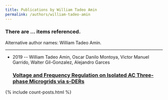 ```yaml
---
title: Publications by William Tadeo Amin
permalink: /authors/william-tadeo-amin
---
```


<h3 id="number-posts">There are ... items referenced.</h3>
<p id='info-authors'>Alternative author names: William Tadeo Amin.</p>
<hr />
<ul class="post-list">
<li><span class='post-meta'>2019 -- William Tadeo Amin, Oscar Danilo Montoya, Victor Manuel Garrido, Walter Gil-Gonzalez, Alejandro Garces</span><h3><a class='post-link' href="{{ site.baseurl }}/voltage-and-frequency-regulation-on-isolated-ac-three-phase-microgrids-via-s-ders">Voltage and Frequency Regulation on Isolated AC Three-phase Microgrids via s-DERs</a></h3></li>

</ul>
{% include count-posts.html %}
